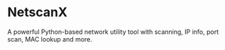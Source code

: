 # NetscanX
A powerful Python-based network utility tool with scanning, IP info, port scan, MAC lookup and more.
